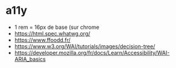 # a11y

* 1 rem = 16px de base (sur chrome
* https://html.spec.whatwg.org/
* https://www.ffoodd.fr/
* https://www.w3.org/WAI/tutorials/images/decision-tree/
* https://developer.mozilla.org/fr/docs/Learn/Accessibility/WAI-ARIA_basics
